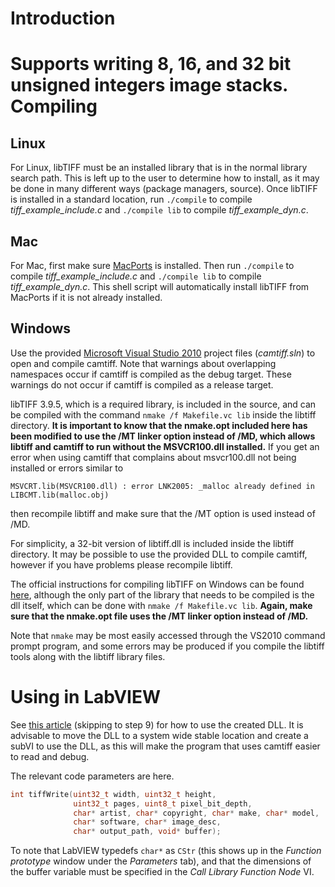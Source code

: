 Introduction
============

Supports writing 8, 16, and 32 bit unsigned integers image stacks.
Compiling
=========

Linux
-----

For Linux, libTIFF must be an installed library that is in the normal
library search path. This is left up to the user to determine how to
install, as it may be done in many different ways (package managers,
source). Once libTIFF is installed in a standard location, run `./compile`
to compile _tiff\_example\_include.c_ and `./compile lib` to compile
_tiff\_example\_dyn.c_.

Mac
---

For Mac, first make sure [MacPorts][MP] is installed. Then run `./compile`
to compile _tiff\_example\_include.c_ and `./compile lib` to compile
_tiff\_example\_dyn.c_. This shell script will automatically install libTIFF
from MacPorts if it is not already installed.

Windows
-------

Use the provided [Microsoft Visual Studio 2010][VS2010Express] project files
(_camtiff.sln_) to open and compile camtiff. Note that warnings about
overlapping namespaces occur if camtiff is compiled as the debug target. These
warnings do not occur if camtiff is compiled as a release target.

libTIFF 3.9.5, which is a required library, is included in the source, and can
be compiled with the command `nmake /f Makefile.vc lib` inside the libtiff
directory. __It is important to know that the nmake.opt included here has been
modified to use the /MT linker option instead of /MD, which allows libtiff and
camtiff to run without the MSVCR100.dll installed.__ If you get an error when
using camtiff that complains about msvcr100.dll not being installed or errors
similar to

    MSVCRT.lib(MSVCR100.dll) : error LNK2005: _malloc already defined in LIBCMT.lib(malloc.obj)


then recompile libtiff and make sure that the /MT option is used instead of
/MD.

For simplicity, a 32-bit version of libtiff.dll is included inside the
libtiff directory.  It may be possible to use the provided DLL to compile
camtiff, however if you have problems please recompile libtiff.

The official instructions for compiling libTIFF on Windows can be found
[here][libtiff_build], although the only part of the library that needs to be
compiled is the dll itself, which can be done with `nmake /f Makefile.vc lib`.
__Again,  make sure that the nmake.opt file uses the /MT linker option instead
of /MD.__

Note that `nmake` may be most easily accessed through the VS2010 command prompt
program, and some errors may be produced if you compile the libtiff tools along
with the libtiff library files.


Using in LabVIEW
================

See [this article][LabVIEW_DLL] (skipping to step 9) for how to use the
created DLL. It is advisable to move the DLL to a system wide stable location
and create a subVI to use the DLL, as this will make the program that uses
camtiff easier to read and debug.

The relevant code parameters are here.

```C
int tiffWrite(uint32_t width, uint32_t height,
              uint32_t pages, uint8_t pixel_bit_depth,
              char* artist, char* copyright, char* make, char* model,
              char* software, char* image_desc,
              char* output_path, void* buffer);
```

To note that LabVIEW typedefs `char*` as `CStr` (this shows up in the
_Function prototype_ window under the _Parameters_ tab), and that the
dimensions of the buffer variable must be specified in the _Call Library
Function Node_ VI.

[libtiff_build]: http://www.remotesensing.org/libtiff/build.html#PC "Building the libTIFF Software Distribution"
[LabVIEW_DLL]: https://decibel.ni.com/content/docs/DOC-1690 "Using Existing C Code or a DLL in LabVIEW"
[MP]: http://www.macports.org/ "Macports home page"
[VS2010Express]: http://www.microsoft.com/visualstudio/en-gb/express "Microsoft Visual Studio Express 2010 download page"
